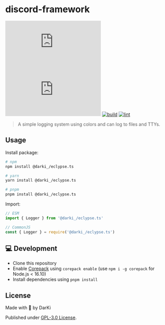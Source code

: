 # discord-framework

[![npm version][npm-version-src]][npm-version-href]
[![npm downloads][npm-downloads-src]][npm-downloads-href]
[![build](https://github.com/darkiiii/eclypse.ts/actions/workflows/build.yml/badge.svg)](https://github.com/darkiiii/eclypse.ts/actions/workflows/build.yml)
[![lint](https://github.com/darkiiii/eclypse.ts/actions/workflows/lint.yml/badge.svg)](https://github.com/darkiiii/eclypse.ts/actions/workflows/lint.yml)

> A simple logging system using colors and can log to files and TTYs.

## Usage

Install package:

```sh
# npm
npm install @darki_/eclypse.ts

# yarn
yarn install @darki_/eclypse.ts

# pnpm
pnpm install @darki_/eclypse.ts
```

Import:

```js
// ESM
import { Logger } from '@darki_/eclypse.ts'

// CommonJS
const { Logger } = require('@darki_/eclypse.ts')
```

## 💻 Development

- Clone this repository
- Enable [Corepack](https://github.com/nodejs/corepack) using `corepack enable` (use `npm i -g corepack` for Node.js < 16.10)
- Install dependencies using `pnpm install`

## License

Made with 💛 by DarKi

Published under [GPL-3.0 License](./LICENSE).

<!-- Badges -->
[npm-version-src]: https://img.shields.io/npm/v/@darki_/eclypse.ts
[npm-version-href]: https://npmjs.com/package/@darki_/eclypse.ts

[npm-downloads-src]: https://img.shields.io/npm/dm/@darki_/eclypse.ts
[npm-downloads-href]: https://npmjs.com/package/@darki_/eclypse.ts
